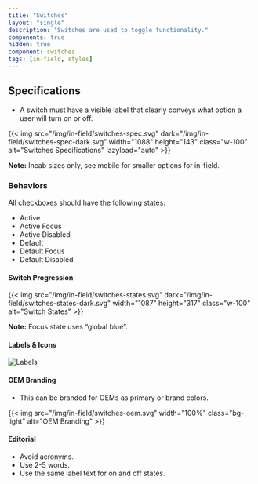 ```yaml
---
title: "Switches"
layout: "single"
description: "Switches are used to toggle functionality."
components: true
hidden: true
component: switches
tags: [in-field, styles]
---
```


## Specifications

- A switch must have a visible label that clearly conveys what option a user will turn on or off.

{{< img src="/img/in-field/switches-spec.svg" dark="/img/in-field/switches-spec-dark.svg" width="1088" height="143" class="w-100" alt="Switches Specifications" lazyload="auto" >}}

**Note:** Incab sizes only, see mobile for smaller options for in-field.

### Behaviors

All checkboxes should have the following states:

- Active
- Active Focus
- Active Disabled
- Default
- Default Focus
- Default Disabled

#### Switch Progression

{{< img src="/img/in-field/switches-states.svg" dark="/img/in-field/switches-states-dark.svg" width="1087" height="317" class="w-100" alt="Switch States" >}}

**Note:** Focus state uses “global blue”.

#### Labels & Icons

![Labels](/img/in-field/switches-label.svg)

#### OEM Branding

- This can be branded for OEMs as primary or brand colors.

{{< img src="/img/in-field/switches-oem.svg" width="100%" class="bg-light" alt="OEM Branding" >}}

#### Editorial

- Avoid acronyms.
- Use 2-5 words.
- Use the same label text for on and off states.
